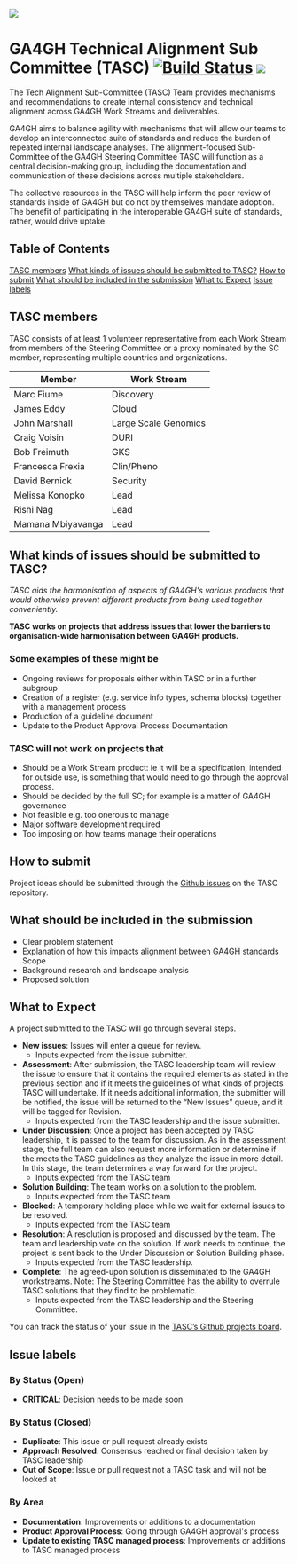 ![](https://www.ga4gh.org/wp-content/themes/ga4gh-theme/gfx/GA-logo-horizontal-tag-RGB.svg)

# GA4GH Technical Alignment Sub Committee (TASC) [![Build Status](https://travis-ci.org/ga4gh-discovery/ga4gh-service-registry.svg?branch=develop)](https://travis-ci.org/ga4gh-discovery/ga4gh-service-registry) [![](https://img.shields.io/badge/license-Apache%202-blue.svg)](https://raw.githubusercontent.com/ga4gh-discovery/ga4gh-service-registry/develop/LICENSE)

The Tech Alignment Sub-Committee (TASC) Team provides mechanisms and recommendations to create internal consistency and technical alignment across GA4GH Work Streams and deliverables.

GA4GH aims to balance agility with mechanisms that will allow our teams to develop an interconnected suite of standards and reduce the burden of repeated internal landscape analyses. The alignment-focused Sub-Committee of the GA4GH Steering Committee TASC will function as a central decision-making group, including the documentation and communication of these decisions across multiple stakeholders.

The collective resources in the TASC will help inform the peer review of standards inside of GA4GH but do not by themselves mandate adoption. The benefit of participating in the interoperable GA4GH suite of standards, rather, would drive uptake.

## Table of Contents
[TASC members](#tasc-members) 
[What kinds of issues should be submitted to TASC?](#what-kinds-of-ishsues-should-be-submitted-to-tasc?) 
[How to submit](#ow-to-submit) 
[What should be included in the submission](#what-should-be-included-in-the-submission) 
[What to Expect](#what-to-expect) 
[Issue labels](#issue-labels) 

## TASC members
TASC consists of at least 1 volunteer representative from each Work Stream from members of the Steering Committee or a proxy nominated by the SC member, representing multiple countries and organizations.

| Member           | Work Stream          |
|------------------|----------------------|
| Marc Fiume       | Discovery            |
| James Eddy       | Cloud                |
| John Marshall    | Large Scale Genomics |
| Craig Voisin     | DURI                 |
| Bob Freimuth     | GKS                  |
| Francesca Frexia | Clin/Pheno           |
| David Bernick    | Security             |
| Melissa Konopko  | Lead                 |
| Rishi Nag        | Lead                 |
| Mamana Mbiyavanga| Lead                 |


## What kinds of issues should be submitted to TASC?
*TASC aids the harmonisation of aspects of GA4GH's various products that would otherwise prevent different products from being used together conveniently.*

**TASC works on projects that address issues that lower the barriers to organisation-wide harmonisation between GA4GH products.**

### Some examples of these might be
- Ongoing reviews for proposals either within TASC or in a further subgroup
- Creation of a register (e.g. service info types, schema blocks) together with a management process
- Production of a guideline document
- Update to the Product Approval Process Documentation

### TASC will not work on projects that
- Should be a Work Stream product: ie it will be a specification, intended for outside use, is something that would need to go through the approval process.
- Should be decided by the full SC; for example is a matter of GA4GH governance
- Not feasible e.g. too onerous to manage
- Major software development required
- Too imposing on how teams manage their operations

## How to submit
Project ideas should be submitted through the [Github issues](https://github.com/ga4gh/TASC/issues) on the TASC repository.

## What should be included in the submission
- Clear problem statement
- Explanation of how this impacts alignment between GA4GH standards
Scope
- Background research and landscape analysis
- Proposed solution

## What to Expect

A project submitted to the TASC will go through several steps.
- **New issues**: Issues will enter a queue for review. 
    - Inputs expected from the issue submitter.
- **Assessment**: After submission, the TASC leadership team will review the issue to ensure that it contains the required elements as stated in the previous section and if it meets the guidelines of what kinds of projects TASC will undertake.  If it needs additional information, the submitter will be notified, the issue will be returned to the “New Issues” queue, and it will be tagged for Revision. 
    - Inputs expected from the TASC leadership and the issue submitter.
- **Under Discussion**: Once a project has been accepted by TASC leadership, it is passed to the team for discussion.  As in the assessment stage, the full team can also request more information or determine if the meets the TASC guidelines as they analyze the issue in more detail.  In this stage, the team determines a way forward for the project. 
    - Inputs expected from the TASC team
- **Solution Building**:  The team works on a solution to the problem. 
    - Inputs expected from the TASC team
- **Blocked**: A temporary holding place while we wait for external issues to be resolved.
    - Inputs expected from the TASC team
- **Resolution**: A resolution is proposed and discussed by the team.  The team and leadership vote on the solution.  If work needs to continue, the project is sent back to the Under Discussion or Solution Building phase. 
    - Inputs expected from the TASC leadership.
- **Complete**: The agreed-upon solution is disseminated to the GA4GH workstreams.  Note: The Steering Committee has the ability to overrule TASC solutions that they find to be problematic. 
    - Inputs expected from the TASC leadership and the Steering Committee.

You can track the status of your issue in the [TASC’s Github projects board](https://github.com/orgs/ga4gh/projects/7).


## Issue labels
### By Status (Open)
- **CRITICAL**: Decision needs to be made soon

### By Status (Closed)
- **Duplicate**: This issue or pull request already exists
- **Approach Resolved**: Consensus reached or final decision taken by TASC leadership
- **Out of Scope**: Issue or pull request not a TASC task and will not be looked at

### By Area
- **Documentation**: Improvements or additions to a documentation
- **Product Approval Process**: Going through GA4GH approval's process
- **Update to existing TASC managed process**: Improvements or additions to TASC managed process

